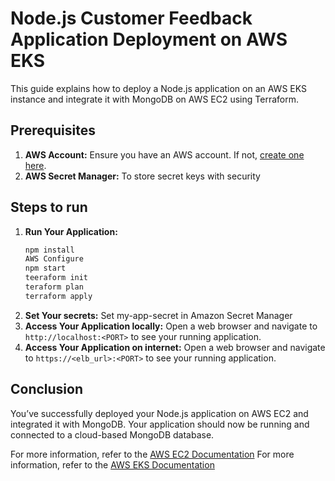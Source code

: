 # Node.js Customer Feedback Application Deployment on AWS EKS

This guide explains how to deploy a Node.js application on an AWS EKS instance and integrate it with MongoDB on AWS EC2 using Terraform.

## Prerequisites

1. **AWS Account:** Ensure you have an AWS account. If not, [create one here](https://aws.amazon.com/).
2. **AWS Secret Manager:** To store secret keys with security

## Steps to run

1. **Run Your Application:**
   ```bash
   npm install
   AWS Configure
   npm start 
   teeraform init
   teraform plan
   terraform apply 
   ```
2. **Set Your secrets:** Set my-app-secret in Amazon Secret Manager
3. **Access Your Application locally:** Open a web browser and navigate to `http://localhost:<PORT>` to see your running application.
4. **Access Your Application on internet:** Open a web browser and navigate to `https://<elb_url>:<PORT>` to see your running application.

## Conclusion

You’ve successfully deployed your Node.js application on AWS EC2 and integrated it with MongoDB. Your application should now be running and connected to a cloud-based MongoDB database.

For more information, refer to the [AWS EC2 Documentation](https://docs.aws.amazon.com/ec2/index.html)
For more information, refer to the [AWS EKS Documentation](https://docs.aws.amazon.com/eks/)